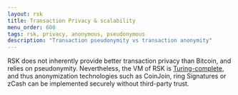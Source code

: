 ```yaml
---
layout: rsk
title: Transaction Privacy & scalability
menu_order: 600
tags: rsk, privacy, anonymous, pseudonymous
description: "Transaction pseudonymity vs transaction anonymity"
---
```


RSK does not inherently provide better transaction privacy than Bitcoin, and relies on pseudonymity. Nevertheless, the VM of RSK is [Turing-complete](/rsk/architecture/turing-complete/), and thus anonymization technologies such as CoinJoin, ring Signatures or zCash can be implemented securely without third-party trust.
